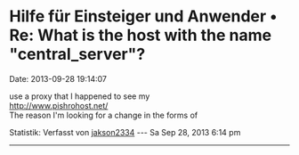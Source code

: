 Hilfe für Einsteiger und Anwender • Re: What is the host with the name \"central\_server\"?
===========================================================================================

Date: 2013-09-28 19:14:07

use a proxy that I happened to see my\
<http://www.pishrohost.net/>\
The reason I\'m looking for a change in the forms of

Statistik: Verfasst von
[jakson2334](http://forum.yacy-websuche.de/memberlist.php?mode=viewprofile&u=9003)
--- Sa Sep 28, 2013 6:14 pm

------------------------------------------------------------------------
